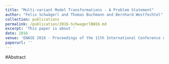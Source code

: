 ```yaml
---
title: "Multi-variant Model Transformations - A Problem Statement"
author: "Felix Schwägerl and Thomas Buchmann and Bernhard Westfechtel"
collection: publications
permalink: /publication/2016-SchwagerlBW16.md
excerpt: 'This paper is about '
date: 2016
venue: 'ENASE 2016 - Proceedings of the 11th International Conference on Evaluation of Novel Approaches to Software Engineering, Rome, Italy 27-28 April, 2016'
paperurl: ''
---
```


#Abstract
